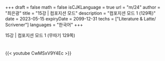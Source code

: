+++
draft = false
math = false
isCJKLanguage = true
url = "m/24"
author = "최은광"
title = "15강 | 컴포지션 모드"
description = "컴포지션 모드 1 (129쪽)"
date = 2023-05-15
expiryDate = 2099-12-31
techs = ["Literature & Latte/ Scrivener"]
languages = "한국어"
+++

15강 | 컴포지션 모드 1 (무따기 129쪽)

<!--more--> 

#

{{< youtube CwMSxV9Y4Ec >}}

#